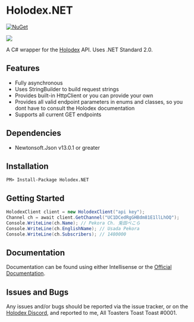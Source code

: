 # Holodex.NET
[![NuGet](https://img.shields.io/nuget/v/Holodex.NET.svg)](https://www.nuget.org/packages/Holodex.NET)

![](https://i.imgur.com/iRyguLg.png)

A C# wrapper for the [Holodex](https://holodex.net/home) API. Uses .NET Standard 2.0.
## Features
- Fully asynchronous
- Uses StringBuilder to build request strings
- Provides built-in HttpClient or you can provide your own
- Provides all valid endpoint parameters in enums and classes, so you dont have to consult the Holodex documentation
- Supports all current GET endpoints

## Dependencies
- Newtonsoft.Json v13.0.1 or greater

## Installation
```
PM> Install-Package Holodex.NET
```

## Getting Started
```csharp
HolodexClient client = new HolodexClient("api key");
Channel ch = await client.GetChannel("UC1DCedRgGHBdm81E1llLhOQ");
Console.WriteLine(ch.Name); // Pekora Ch. 兎田ぺこら
Console.WriteLine(ch.EnglishName); // Usada Pekora
Console.WriteLine(ch.Subscribers); // 1480000 
```
## Documentation
Documentation can be found using either Intellisense or the [Official Documentation](https://ebro912.gitbook.io/holodex-net/).

## Issues and Bugs
Any issues and/or bugs should be reported via the issue tracker, or on the [Holodex Discord](https://discord.gg/A24AbzgvRJ), and reported to me, All Toasters Toast Toast #0001.
